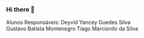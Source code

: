 ### Hi there 👋
Alunos Responsáveis:
Deyvid Yancey Guedes Silva  
Gustavo Batista Montenegro
Tiago Marcionilo da Silva
<!--
**HardGamerStore/hardgamerstore** is a ✨ _special_ ✨ repository because its `README.md` (this file) appears on your GitHub profile.

Here are some ideas to get you started:

- 🔭 I’m currently working on ...
- 🌱 I’m currently learning ...
- 👯 I’m looking to collaborate on ...
- 🤔 I’m looking for help with ...
- 💬 Ask me about ...
- 📫 How to reach me: ...
- 😄 Pronouns: ...
- ⚡ Fun fact: ...
-->
